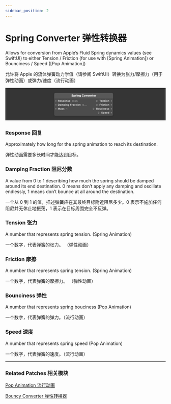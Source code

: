 ```yaml
---
sidebar_position: 2
---
```


# Spring Converter 弹性转换器

Allows for conversion from Apple’s Fluid Spring dynamics values (see SwiftUI) to either Tension / Friction (for use with [Spring Animation]) or Bounciness / Speed ([Pop Animation])

允许将 Apple 的流体弹簧动力学值（请参阅 SwiftUI）转换为张力/摩擦力（用于弹性动画）或弹力/速度（流行动画）

![Image](./../../../static/img/docs/Animation/spring-converter.png)

### Response 回复

Approximately how long for the spring animation to reach its destination.

弹性动画需要多长时间才能达到目标。

### Damping Fraction 阻尼分数

A value from 0 to 1 describing how much the spring should be damped around its end destination. 0 means don’t apply any damping and oscillate endlessly, 1 means don’t bounce at all around the destination.

一个从 0 到 1 的值，描述弹簧应在其最终目标附近阻尼多少。0 表示不施加任何阻尼并无休止地振荡，1 表示在目标周围完全不反弹。

### Tension 张力

A number that represents spring tension. (Spring Animation)

一个数字，代表弹簧的张力。 （弹性动画）

### Friction 摩擦

A number that represents spring tension. (Spring Animation)

一个数字，代表弹簧的摩擦力。 （弹性动画）

### Bounciness 弹性

A number that represents spring bouciness (Pop Animation)

一个数字，代表弹簧的弹力。（流行动画）

### Speed 速度

A number that represents spring speed (Pop Animation)

一个数字，代表弹簧的速度。（流行动画）

---

### Related Patches 相关模块

[Pop Animation 流行动画](./Pop%20Animation.md)

[Bouncy Converter 弹性转换器](./Bouncy%20Converter.md)


